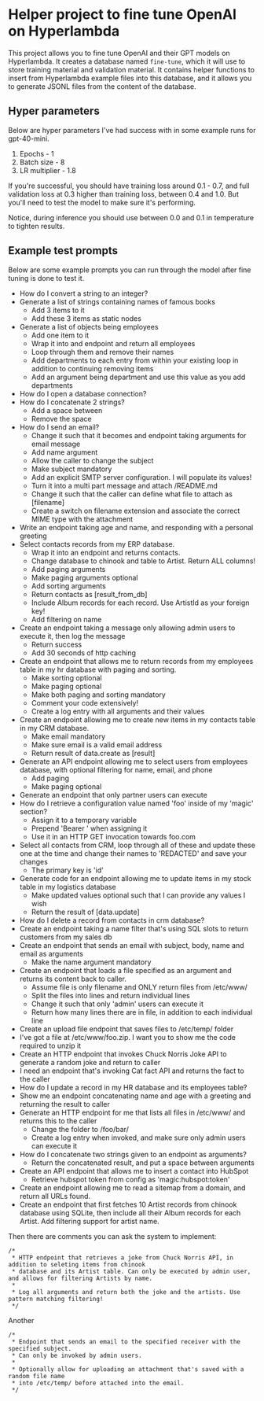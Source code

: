 # Helper project to fine tune OpenAI on Hyperlambda

This project allows you to fine tune OpenAI and their GPT models on Hyperlambda. It creates a database named `fine-tune`, which it will use to store training material and validation material. It contains helper functions to insert from Hyperlambda example files into this database, and it allows you to generate JSONL files from the content of the database.

## Hyper parameters

Below are hyper parameters I've had success with in some example runs for gpt-40-mini.

1. Epochs - 1
2. Batch size - 8
3. LR multiplier - 1.8

If you're successful, you should have training loss around 0.1 - 0.7, and full validation loss at 0.3 higher than training loss, between 0.4 and 1.0. But you'll need to test the model to make sure it's performing.

Notice, during inference you should use between 0.0 and 0.1 in temperature to tighten results.

## Example test prompts

Below are some example prompts you can run through the model after fine tuning is done to test it.

* How do I convert a string to an integer?
* Generate a list of strings containing names of famous books
  - Add 3 items to it
  - Add these 3 items as static nodes
* Generate a list of objects being employees
  - Add one item to it
  - Wrap it into and endpoint and return all employees
  - Loop through them and remove their names
  - Add departments to each entry from within your existing loop in addition to continuing removing items
  - Add an argument being department and use this value as you add departments
* How do I open a database connection?
* How do I concatenate 2 strings?
  - Add a space between
  - Remove the space
* How do I send an email?
  - Change it such that it becomes and endpoint taking arguments for email message
  - Add name argument
  - Allow the caller to change the subject
  - Make subject mandatory
  - Add an explicit SMTP server configuration. I will populate its values!
  - Turn it into a multi part message and attach /README.md
  - Change it such that the caller can define what file to attach as [filename]
  - Create a switch on filename extension and associate the correct MIME type with the attachment
* Write an endpoint taking age and name, and responding with a personal greeting
* Select contacts records from my ERP database.
  - Wrap it into an endpoint and returns contacts.
  - Change database to chinook and table to Artist. Return ALL columns!
  - Add paging arguments
  - Make paging arguments optional
  - Add sorting arguments
  - Return contacts as [result_from_db]
  - Include Album records for each record. Use ArtistId as your foreign key!
  - Add filtering on name
* Create an endpoint taking a message only allowing admin users to execute it, then log the message
  - Return success
  - Add 30 seconds of http caching
* Create an endpoint that allows me to return records from my employees table in my hr database with paging and sorting.
  - Make sorting optional
  - Make paging optional
  - Make both paging and sorting mandatory
  - Comment your code extensively!
  - Create a log entry with all arguments and their values
* Create an endpoint allowing me to create new items in my contacts table in my CRM database.
  - Make email mandatory
  - Make sure email is a valid email address
  - Return result of data.create as [result]
* Generate an API endpoint allowing me to select users from employees database, with optional filtering for name, email, and phone
  - Add paging
  - Make paging optional
* Generate an endpoint that only partner users can execute
* How do I retrieve a configuration value named 'foo' inside of my 'magic' section?
  - Assign it to a temporary variable
  - Prepend 'Bearer ' when assigning it
  - Use it in an HTTP GET invocation towards foo.com
* Select all contacts from CRM, loop through all of these and update these one at the time and change their names to 'REDACTED' and save your changes
  - The primary key is 'id'
* Generate code for an endpoint allowing me to update items in my stock table in my logistics database
  - Make updated values optional such that I can provide any values I wish
  - Return the result of [data.update]
* How do I delete a record from contacts in crm database?
* Create an endpoint taking a name filter that's using SQL slots to return customers from my sales db
* Create an endpoint that sends an email with subject, body, name and email as arguments
  - Make the name argument mandatory
* Create an endpoint that loads a file specified as an argument and returns its content back to caller.
  - Assume file is only filename and ONLY return files from /etc/www/
  - Split the files into lines and return individual lines
  - Change it such that only 'admin' users can execute it
  - Return how many lines there are in file, in addition to each individual line
* Create an upload file endpoint that saves files to /etc/temp/ folder
* I've got a file at /etc/www/foo.zip. I want you to show me the code required to unzip it
* Create an HTTP endpoint that invokes Chuck Norris Joke API to generate a random joke and return to caller
* I need an endpoint that's invoking Cat fact API and returns the fact to the caller
* How do I update a record in my HR database and its employees table?
* Show me an endpoint concatenating name and age with a greeting and returning the result to caller
* Generate an HTTP endpoint for me that lists all files in /etc/www/ and returns this to the caller
  - Change the folder to /foo/bar/
  - Create a log entry when invoked, and make sure only admin users can execute it
* How do I concatenate two strings given to an endpoint as arguments?
  - Return the concatenated result, and put a space between arguments
* Create an API endpoint that allows me to insert a contact into HubSpot
  - Retrieve hubspot token from config as 'magic:hubspot:token'
* Create an endpoint allowing me to read a sitemap from a domain, and return all URLs found.
* Create an endpoint that first fetches 10 Artist records from chinook database using SQLite, then include all their Album records for each Artist. Add filtering support for artist name.

Then there are comments you can ask the system to implement:

```plaintext
/*
 * HTTP endpoint that retrieves a joke from Chuck Norris API, in addition to seleting items from chinook
 * database and its Artist table. Can only be executed by admin user, and allows for filtering Artists by name.
 *
 * Log all arguments and return both the joke and the artists. Use pattern matching filtering!
 */
```

Another

```plaintext
/*
 * Endpoint that sends an email to the specified receiver with the specified subject.
 * Can only be invoked by admin users.
 *
 * Optionally allow for uploading an attachment that's saved with a random file name
 * into /etc/temp/ before attached into the email.
 */
 ```
